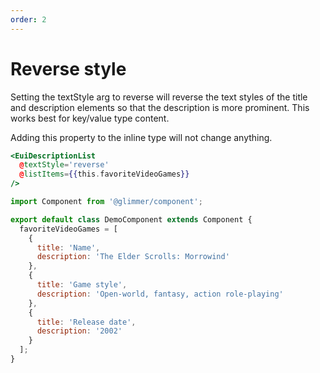 ```yaml
---
order: 2
---
```


# Reverse style

<EuiText>
	<p>
	Setting the <EuiCode>textStyle</EuiCode> arg to <EuiCode>reverse</EuiCode> will reverse the text styles of the <EuiCode>title</EuiCode> and <EuiCode>description</EuiCode> elements so that the description is more prominent. This works best for key/value type content.
  </p>
	<p>
		Adding this property to the <EuiCode>inline</EuiCode> type will not change anything.
	</p>

</EuiText>

```hbs template
<EuiDescriptionList
  @textStyle='reverse'
  @listItems={{this.favoriteVideoGames}}
/>
```

```js component
import Component from '@glimmer/component';

export default class DemoComponent extends Component {
  favoriteVideoGames = [
    {
      title: 'Name',
      description: 'The Elder Scrolls: Morrowind'
    },
    {
      title: 'Game style',
      description: 'Open-world, fantasy, action role-playing'
    },
    {
      title: 'Release date',
      description: '2002'
    }
  ];
}
```
